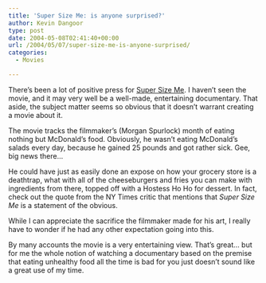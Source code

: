 ```yaml
---
title: 'Super Size Me: is anyone surprised?'
author: Kevin Dangoor
type: post
date: 2004-05-08T02:41:40+00:00
url: /2004/05/07/super-size-me-is-anyone-surprised/
categories:
  - Movies

---
```

There&#8217;s been a lot of positive press for [Super Size Me][1]. I haven&#8217;t seen the movie, and it may very well be a well-made, entertaining documentary. That aside, the subject matter seems so obvious that it doesn&#8217;t warrant creating a movie about it.

The movie tracks the filmmaker&#8217;s (Morgan Spurlock) month of eating nothing but McDonald&#8217;s food. Obviously, he wasn&#8217;t eating McDonald&#8217;s salads every day, because he gained 25 pounds and got rather sick. Gee, big news there&#8230;

He could have just as easily done an expose on how your grocery store is a deathtrap, what with all of the cheeseburgers and fries you can make with ingredients from there, topped off with a Hostess Ho Ho for dessert. In fact, check out the quote from the NY Times critic that mentions that _Super Size Me_ is a statement of the obvious.

While I can appreciate the sacrifice the filmmaker made for his art, I really have to wonder if he had any other expectation going into this.

By many accounts the movie is a very entertaining view. That&#8217;s great&#8230; but for me the whole notion of watching a documentary based on the premise that eating unhealthy food all the time is bad for you just doesn&#8217;t sound like a great use of my time.

 [1]: http://www.rottentomatoes.com/m/SuperSizeMe-1132272/ "Super Size Me (2004): Morgan Spurlock"